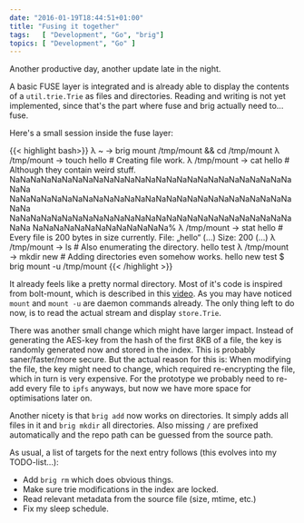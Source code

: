 ```yaml
---
date: "2016-01-19T18:44:51+01:00"
title: "Fusing it together"
tags:   [ "Development", "Go", "brig"]
topics: [ "Development", "Go" ]
---
```


Another productive day, another update late in the night.

A basic FUSE layer is integrated and is already able to display
the contents of a ``util.trie.Trie`` as files and directories.
Reading and writing is not yet implemented, since that's the
part where fuse and brig actually need to... fuse.

Here's a small session inside the fuse layer:

{{< highlight bash>}}
λ ~ → brig mount /tmp/mount && cd /tmp/mount
λ /tmp/mount → touch hello  # Creating file work. 
λ /tmp/mount → cat hello    # Although they contain weird stuff.
NaNaNaNaNaNaNaNaNaNaNaNaNaNaNaNaNaNaNaNaNaNaNaNaNaNaNaNaNa
NaNaNaNaNaNaNaNaNaNaNaNaNaNaNaNaNaNaNaNaNaNaNaNaNaNaNaNaNa
NaNaNaNaNaNaNaNaNaNaNaNaNaNaNaNaNaNaNaNaNaNaNaNaNaNaNaNaNa
NaNaNaNaNaNaNaNaNaNaNaNaNa%
λ /tmp/mount → stat hello   # Every file is 200 bytes in size currently.
File: „hello“
(...) Size: 200  (...)
λ /tmp/mount → ls           # Also enumerating the directory.
hello  test
λ /tmp/mount → mkdir new    # Adding directories even somehow works.
hello  new  test
$ brig mount -u /tmp/mount
{{< /highlight >}}

It already feels like a pretty normal directory. Most of it's code is inspired
from bolt-mount, which is described in this
[video](http://eagain.net/talks/bolt-mount/).
As you may have noticed ``mount`` and ``mount -u`` are daemon commands already.
The only thing left to do now, is to read the actual stream and display
``store.Trie``.

There was another small change which might have larger impact. Instead of generating
the AES-key from the hash of the first 8KB of a file, the key is randomly generated now
and stored in the index. This is probably saner/faster/more secure. But the actual
reason for this is: When modifying the file, the key might need to change, which 
required re-encrypting the file, which in turn is very expensive. 
For the prototype we probably need to re-add every file to ``ipfs`` anyways, but now
we have more space for optimisations later on.

Another nicety is that ``brig add`` now works on directories. It simply adds all
files in it and ``brig mkdir`` all directories. Also missing ``/`` are prefixed
automatically and the repo path can be guessed from the source path.

As usual, a list of targets for the next entry follows (this evolves into my TODO-list...):

- Add ``brig rm`` which does obvious things.
- Make sure trie modifications in the index are locked.
- Read relevant metadata from the source file (size, mtime, etc.)
- Fix my sleep schedule.
